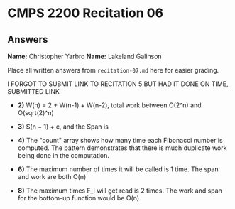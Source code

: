 # CMPS 2200 Recitation 06
## Answers

**Name:** Christopher Yarbro
**Name:** Lakeland Galinson


Place all written answers from `recitation-07.md` here for easier grading.

I FORGOT TO SUBMIT LINK TO RECITATION 5 BUT HAD IT DONE ON TIME, SUBMITTED LINK

- **2)** W(n) = 2 + W(n-1) + W(n-2), total work between O(2^n) and O(sqrt(2)^n)

- **3)** S(n − 1) + c, and the Span is 

- **4)** The "count" array shows how many time each Fibonacci number is computed. The pattern demonstrates that there is much duplicate work being done in the computation.

- **6)** The maximum number of times it will be called is 1 time. The span and work are both O(n)


- **8)** The maximum times F_i will get read is 2 times. The work and span for the bottom-up function would be O(n)
